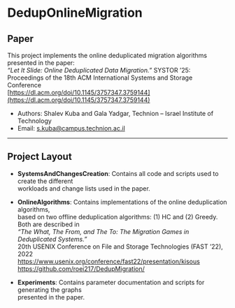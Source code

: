# DedupOnlineMigration

## Paper
This project implements the online deduplicated migration algorithms presented in the paper:  
*“Let It Slide: Online Deduplicated Data Migration.”* SYSTOR ’25: Proceedings of the 18th ACM International Systems and Storage Conference  
[https://dl.acm.org/doi/10.1145/3757347.3759144](https://dl.acm.org/doi/10.1145/3757347.3759144)

- Authors: Shalev Kuba and Gala Yadgar, Technion – Israel Institute of Technology
- Email: s.kuba@campus.technion.ac.il

---

## Project Layout
- **SystemsAndChangesCreation**: Contains all code and scripts used to create the different  
  workloads and change lists used in the paper.

- **OnlineAlgorithms**: Contains implementations of the online deduplication algorithms,  
  based on two offline deduplication algorithms: (1) HC and (2) Greedy. Both are described in  
  *“The What, The From, and The To: The Migration Games in Deduplicated Systems.”*  
  20th USENIX Conference on File and Storage Technologies (FAST ’22), 2022  
  <https://www.usenix.org/conference/fast22/presentation/kisous>  
  <https://github.com/roei217/DedupMigration/>

- **Experiments**: Contains parameter documentation and scripts for generating the graphs  
  presented in the paper.  
